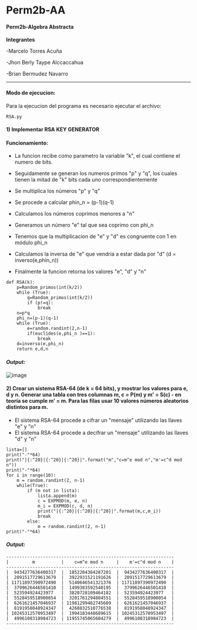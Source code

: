 # Perm2b-AA
####  Perm2b-Algebra Abstracta

**Integrantes**

-Marcelo Torres Acuña

-Jhon Berly Taype Alccaccahua 

-Brian Bermudez Navarro

------------

#### Modo de ejecucion:

Para la ejecucion del programa es necesario ejecutar el archivo:

```
RSA.py
```

#### **1) Implementar RSA KEY GENERATOR**

#### Funcionamiento:

- La funcion recibe como parametro la variable "k", el cual contiene el numero de bits.

- Seguidamente se generan los numeros primos "p" y "q", los cuales tienen la mitad de "k" bits cada uno correspondientemente 

- Se multiplica los números "p" y "q" 

- Se procede a calcular phin_n = (p-1)(q-1)

- Calculamos los números coprimos menores a "n"

- Generamos un número "e" tal que sea coprimo con phi_n

- Tenemos que la multiplicacion de "e" y "d" es congruente con 1 en módulo phi_n

- Calculamos la inversa de "e" que vendria a estar dada por "d" (d = inverso(e,phin_n))

- Finalmente la funcion retorna los valores "e", "d" y "n"

```
def RSA(k):
    p=Random_primos(int(k/2))
    while (True):
        q=Random_primos(int(k/2))
        if (p!=q):
            break
    n=p*q
    phi_n=(p-1)(q-1)
    while (True):
        e=random.randint(2,n-1)
        if(euclides(e,phi_n )==1):
            break
    d=inverso(e,phi_n)
    return e,d,n
```

#### *Output:*

![image](https://user-images.githubusercontent.com/90937895/175451909-09fc7eec-29bb-4759-89b1-9a2659a9249d.png)




#### **2) Crear un sistema RSA-64 (de k = 64 bits), y mostrar los valores para e, d y n. Generar una tabla con tres columnas m, c = P(m) y m' = S(c) - en teoría se cumple m' = m. Para las filas usar 10 valores números aleatorios distintos para m.**

- El sistema RSA-64 procede a cifrar un "mensaje" utilizando las llaves "e" y "n"
- El sistema RSA-64 procede a decifrar un "mensaje" utilizando las llaves "d" y "n"

```
lista=[]
print("-"*64)
print("|{:^20}|{:^20}|{:^20}|".format("m","c=m^e mod n","m'=c^d mod n"))
print("-"*64)
for i in range(10):
    m = random.randint(2, n-1)
    while(True):
        if (m not in lista):
            lista.append(m)
            c = EXPMOD(m, e, n)
            m_i = EXPMOD(c, d, n)
            print("|{:^20}|{:^20}|{:^20}|".format(m,c,m_i))
            break
        else:
            m = random.randint(2, n-1)
print("-"*64)
```

#### *Output:*
```
----------------------------------------------------------------
|         m          |    c=m^e mod n     |    m'=c^d mod n    |
----------------------------------------------------------------
|  9434277636400317  |  1852204384287201  |  9434277636400317  |
|  2091517729613679  |  3922931521191626  |  2091517729613679  |
| 11711897390972490  |  5140646541321376  | 11711897390972490  |
|  3799626446501410  |  1499383592540195  |  3799626446501410  |
|  523594924423977   |  3820728109464182  |  523594924423977   |
|  5528459518900054  |  3201761294804551  |  5528459518900054  |
|  6261621457046937  | 11981299482745609  |  6261621457046937  |
|  8191958048924347  |  4268832510776538  |  8191958048924347  |
| 10245312570953497  |  1994183448689615  | 10245312570953497  |
|  4996108318984723  | 11955745065604279  |  4996108318984723  |
----------------------------------------------------------------
```

